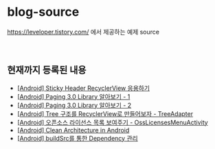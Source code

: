 # blog-source

https://leveloper.tistory.com/ 에서 제공하는 예제 source
<br><br><br>

현재까지 등록된 내용
---
- [[Android] Sticky Header RecyclerView 응용하기](https://leveloper.tistory.com/198)
- [[Android] Paging 3.0 Library 알아보기 - 1](https://leveloper.tistory.com/202)
- [[Android] Paging 3.0 Library 알아보기 - 2](https://leveloper.tistory.com/207)
- [[Android] Tree 구조를 RecyclerView로 만들어보자 - TreeAdapter](https://leveloper.tistory.com/203)
- [[Android] 오픈소스 라이선스 목록 보여주기 - OssLicensesMenuActivity](https://leveloper.tistory.com/204)
- [[Android] Clean Architecture in Android](https://leveloper.tistory.com/205)
- [[Android] buildSrc를 통한 Dependency 관리](https://leveloper.tistory.com/206)



